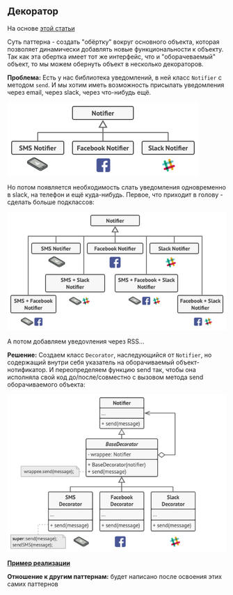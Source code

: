 ## Декоратор
На основе [этой статьи](https://refactoring.guru/ru/design-patterns/decorator)

Суть паттерна - создать "обёртку" вокруг основного объекта, которая позволяет
динамически добавлять новые функциональности к объекту. Так как эта обертка имеет
тот же интерфейс, что и "оборачеваемый" объект, то мы можем обернуть объект
в несколько декораторов.

**Проблема:** Есть у нас библиотека уведомлений, в ней класс `Notifier` с методом
`send`. И мы хотим иметь возможность присылать уведомления через email, через slack,
через что-нибудь ещё.

![Изначальная задумка](./img/decorator1.png)

Но потом появляется необходимость слать уведомления одновременно в slack, на телефон
и ещё куда-нибудь. Первое, что приходит в голову - сделать больше подклассов:

![Больше классов богу классов](./img/decorator2.png)

А потом добавляем уведоvления через RSS...

**Решение:** Создаем класс `Decorator`, наследующийся от `Notifier`, но содержащий
внутри себя указатель на оборачиваемый объект-нотификатор. И переопределяем функцию
send так, чтобы она исполняла свой код до/после/совместно с вызовом метода send
оборачиваемого объекта:

![Решение](./img/decorator3.png)

**[Пример реализации](../../src/patterns/decorator.cpp)**

**Отношение к другим паттернам:** будет написано после освоения этих самих паттернов

